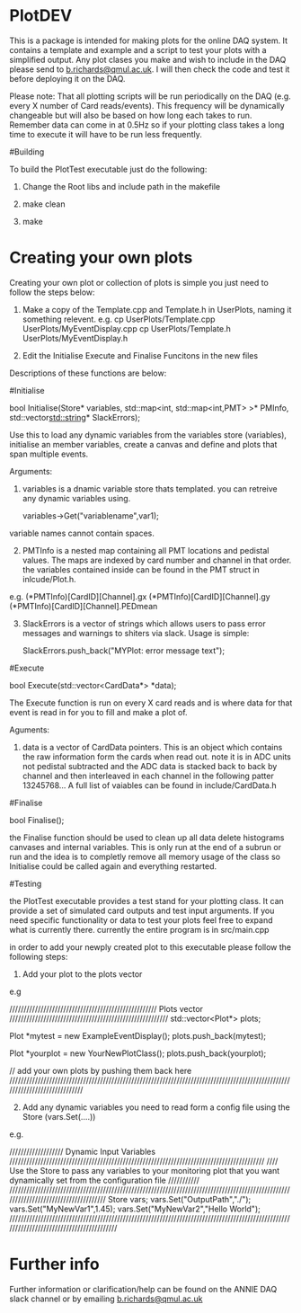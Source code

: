 # PlotDEV

This is a package is intended for making plots for the online DAQ system. It contains a template and example and a script to test your plots with a simplified output. Any plot clases you make and wish to include in the DAQ please send to b.richards@qmul.ac.uk. I will then check the code and test it before deploying it on the DAQ.

Please note: That all plotting scripts will be run periodically on the DAQ (e.g. every X number of Card reads/events). This frequency will be dynamically changeable but will also be based on how long each takes to run. Remember data can come in at 0.5Hz so if your plotting class takes a long time to execute it will have to be run less frequently. 


#Building

To build the PlotTest executable just do the following:

1) Change the Root libs and include path in the makefile

2) make clean

3) make


# Creating your own plots

Creating your own plot or collection of plots is simple you just need to follow the steps below:

1) Make a copy of the Template.cpp and Template.h in UserPlots, naming it something relevent.
   e.g. cp UserPlots/Template.cpp UserPlots/MyEventDisplay.cpp
   	cp UserPlots/Template.h UserPlots/MyEventDisplay.h


2) Edit the Initialise Execute and Finalise Funcitons in the new files


Descriptions of these functions are below:

#Initialise
 
bool Initialise(Store* variables, std::map<int, std::map<int,PMT> >* PMInfo, std::vector<std::string>* SlackErrors);

Use this to load any dynamic variables from the variables store (variables), initialise an member variables, create a canvas and define and plots that span multiple events.

Arguments:

1) variables is a dnamic variable store thats templated. you can retreive any dynamic variables using.

	  variables->Get("variablename",var1);

variable names cannot contain spaces.

2) PMTInfo is a nested map containing all PMT locations and pedistal values. The maps are indexed by card number and channel in that order. the variables contained inside can be found in the PMT struct in inlcude/Plot.h. 

e.g.	  (*PMTInfo)[CardID][Channel].gx
	  (*PMTInfo)[CardID][Channel].gy
	  (*PMTInfo)[CardID][Channel].PEDmean 

3) SlackErrors is a vector of strings which allows users to pass error messages and warnings to shiters via slack. Usage is simple:

   SlackErrors.push_back("MYPlot: error message text");

#Execute

  bool Execute(std::vector<CardData*> *data);
  
The Execute function is run on every X card reads and is where data for that event is read in for you to fill and make a plot of.

Aguments:

1) data is a vector of CardData pointers. This is an object which contains the raw information form the cards when read out. note it is in ADC units not pedistal subtracted and the ADC data is stacked back to back by channel and then interleaved in each channel in the following patter 13245768...
A full list of vaiables can be found in include/CardData.h

#Finalise 

  bool Finalise();

the Finalise function should be used to clean up all data delete histograms canvases and internal variables. This is only run at the end of a subrun or run and the idea is to completly remove all memory usage of the class so Initialise could be called again and everything restarted.



#Testing

the PlotTest executable provides a test stand for your plotting class. It can provide a set of simulated card outputs and test input arguments. If you need specific functionality or data to test your plots feel free to expand what is currently there. currently the entire program is in src/main.cpp

in order to add your newply created plot to this executable please follow the following steps:

1) Add your plot to the plots vector

e.g 

 //////////////////////////////////////////////////// Plots vector ////////////////////////////////////////////////////////
  std::vector<Plot*> plots;


  Plot *mytest = new ExampleEventDisplay();
  plots.push_back(mytest);

  Plot *yourplot = new YourNewPlotClass();
  plots.push_back(yourplot);

  // add your own plots by pushing them back here
  /////////////////////////////////////////////////////////////////////////////////////////////////////////////////////////////


2) Add any dynamic variables you need to read form a config file using the Store (vars.Set(....))

e.g.

/////////////////// Dynamic Input Variables //////////////////////////////////////////////////////////////////////////////////////////
  //// Use the Store to pass any variables to your monitoring plot that you want dynamically set from the configuration file ///////////
  /////////////////////////////////////////////////////////////////////////////////////////////////////////////////////////////////////
  Store vars;
  vars.Set("OutputPath","./");
  vars.Set("MyNewVar1",1.45);
  vars.Set("MyNewVar2","Hello World");
  /////////////////////////////////////////////////////////////////////////////////////////////////////////////////////////////////////////


# Further info

Further information or clarification/help can be found on the ANNIE DAQ slack channel or by emailing b.richards@qmul.ac.uk 